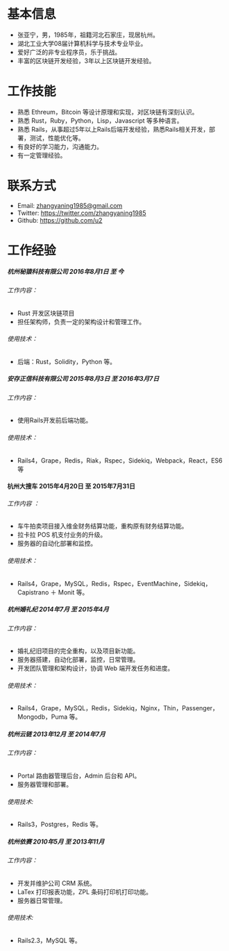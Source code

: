 
# 基本信息
* 张亚宁，男，1985年，祖籍河北石家庄，现居杭州。
* 湖北工业大学08届计算机科学与技术专业毕业。
* 爱好广泛的非专业程序员，乐于挑战。
* 丰富的区块链开发经验，3年以上区块链开发经验。

# 工作技能
* 熟悉 Ethreum，Bitcoin 等设计原理和实现，对区块链有深刻认识。
* 熟悉 Rust，Ruby，Python，Lisp，Javascript 等多种语言。
* 熟悉 Rails，从事超过5年以上Rails后端开发经验，熟悉Rails相关开发，部署，测试，性能优化等。
* 有良好的学习能力，沟通能力。
* 有一定管理经验。

# 联系方式
* Email: zhangyaning1985@gmail.com
* Twitter: https://twitter.com/zhangyaning1985
* Github: https://github.com/u2

# 工作经验
##### 杭州秘猿科技有限公司 2016年8月1日 至 今
###### 工作内容：
* Rust 开发区块链项目
* 担任架构师，负责一定的架构设计和管理工作。

###### 使用技术：
* 后端：Rust，Solidity，Python 等。

##### 安存正信科技有限公司 2015年8月3日 至 2016年3月7日
###### 工作内容：
* 使用Rails开发前后端功能。

###### 使用技术：
* Rails4，Grape，Redis，Riak，Rspec，Sidekiq，Webpack，React，ES6 等

#### 杭州大搜车 2015年4月20日 至 2015年7月31日
###### 工作内容 ：
* 车牛拍卖项目接入维金财务结算功能，重构原有财务结算功能。
* 拉卡拉 POS 机支付业务的升级。
* 服务器的自动化部署和监控。

###### 使用技术：
* Rails4，Grape，MySQL，Redis，Rspec，EventMachine，Sidekiq，Capistrano ＋ Monit 等。

##### 杭州婚礼纪 2014年7月 至 2015年4月
###### 工作内容：
* 婚礼纪旧项目的完全重构，以及项目新功能。
* 服务器搭建，自动化部署，监控，日常管理。
* 开发团队管理和架构设计，协调 Web 端开发任务和进度。

###### 使用技术：
* Rails4，Grape，MySQL，Redis，Sidekiq，Nginx，Thin，Passenger，Mongodb，Puma 等。


##### 杭州云链 2013年12月 至 2014年7月
###### 工作内容：
* Portal 路由器管理后台，Admin 后台和 API。
* 服务器管理和部署。

###### 使用技术:
* Rails3，Postgres，Redis 等。

##### 杭州依赛 2010年5月 至 2013年11月
###### 工作内容：
* 开发并维护公司 CRM 系统。
* LaTex 打印报表功能，ZPL 条码打印机打印功能。
* 服务器日常管理。

###### 使用技术:
* Rails2.3，MySQL 等。
